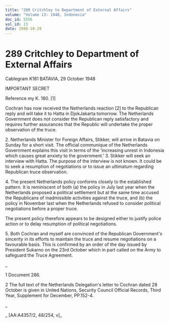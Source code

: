 ```yaml
---
title: "289 Critchley to Department of External Affairs"
volume: "Volume 13: 1948, Indonesia"
doc_id: 5556
vol_id: 13
date: 1948-10-29
---
```


# 289 Critchley to Department of External Affairs

Cablegram K181 BATAVIA, 29 October 1948

IMPORTANT SECRET

Reference my K. 180. [1]

Cochran has now received the Netherlands reaction [2] to the Republican reply and will take it to Hatta in DjokJakarta tomorrow. The Netherlands Government does not consider the Republican reply satisfactory and requires further assurances that the Republic will undertake the proper observation of the truce.

2\. Netherlands Minister for Foreign Affairs, Stikker, will arrive in Batavia on Sunday for a short visit. The official communique of the Netherlands Government explains this visit in terms of the 'increasing unrest in Indonesia which causes great anxiety to the government.' 3. Stikker will seek an interview with Hatta. The purpose of the interview is not known. It could be to seek a resumption of negotiations or to issue an ultimatum regarding Republican truce observation.

4\. The present Netherlands policy conforms closely to the established pattern. It is reminiscent of both (a) the policy in July last year when the Netherlands proposed a political settlement but at the same time accused the Republicans of inadmissible activities against the truce, and (b) the policy in November last when the Netherlands refused to consider political negotiations before a proper truce.

The present policy therefore appears to be designed either to justify police action or to delay resumption of political negotiations.

5\. Both Cochran and myself are convinced of the Republican Government's sincerity in its efforts to maintain the truce and resume negotiations on a favourable basis. This is confirmed by an order of the day issued by President Sukarno on the 23rd October which in part called on the Army to safeguard the Truce Agreement.

_

1 Document 286.

2 The full text of the Netherlands Delegation's letter to Cochran dated 28 October is given in United Nations, Security Council Official Records, Third Year, Supplement for December, PP.152-4.

_

_ [AA:A4357/2, 48/254, v]_
